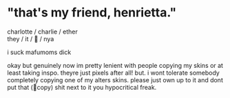 # "that's my friend, henrietta."

<p>charlotte / charlie / ether</br>
they / it / 💫 / nya</p>
<p>i suck mafumoms dick</p>

<p>okay but genuinely now im pretty lenient with people copying my skins or at least taking inspo. theyre just pixels after all! but. i wont tolerate somebody completely copying one of my alters skins. please just own up to it and dont put that (🚫copy) shit next to it you hypocritical freak.<p/>
